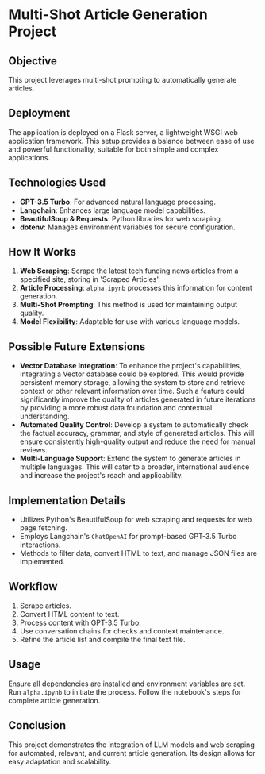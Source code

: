 # Multi-Shot Article Generation Project

## Objective
This project leverages multi-shot prompting to automatically generate articles.

## Deployment
The application is deployed on a Flask server, a lightweight WSGI web application framework. This setup provides a balance between ease of use and powerful functionality, suitable for both simple and complex applications.

## Technologies Used
- **GPT-3.5 Turbo**: For advanced natural language processing.
- **Langchain**: Enhances large language model capabilities.
- **BeautifulSoup & Requests**: Python libraries for web scraping.
- **dotenv**: Manages environment variables for secure configuration.

## How It Works
1. **Web Scraping**: Scrape the latest tech funding news articles from a specified site, storing in 'Scraped Articles'.
2. **Article Processing**: `alpha.ipynb` processes this information for content generation.
3. **Multi-Shot Prompting**: This method is used for maintaining output quality.
4. **Model Flexibility**: Adaptable for use with various language models.

## Possible Future Extensions
- **Vector Database Integration**: To enhance the project's capabilities, integrating a Vector database could be explored. This would provide persistent memory storage, allowing the system to store and retrieve context or other relevant information over time. Such a feature could significantly improve the quality of articles generated in future iterations by providing a more robust data foundation and contextual understanding.
- **Automated Quality Control**: Develop a system to automatically check the factual accuracy, grammar, and style of generated articles. This will ensure consistently high-quality output and reduce the need for manual reviews.
- **Multi-Language Support**: Extend the system to generate articles in multiple languages. This will cater to a broader, international audience and increase the project's reach and applicability.

## Implementation Details
- Utilizes Python's BeautifulSoup for web scraping and requests for web page fetching.
- Employs Langchain's `ChatOpenAI` for prompt-based GPT-3.5 Turbo interactions.
- Methods to filter data, convert HTML to text, and manage JSON files are implemented.

## Workflow
1. Scrape articles.
2. Convert HTML content to text.
3. Process content with GPT-3.5 Turbo.
4. Use conversation chains for checks and context maintenance.
5. Refine the article list and compile the final text file.

## Usage
Ensure all dependencies are installed and environment variables are set. Run `alpha.ipynb` to initiate the process. Follow the notebook's steps for complete article generation.

## Conclusion
This project demonstrates the integration of LLM models and web scraping for automated, relevant, and current article generation. Its design allows for easy adaptation and scalability.
